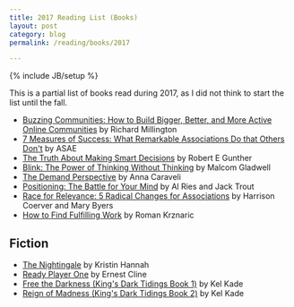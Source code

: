 ```yaml
---
title: 2017 Reading List (Books)
layout: post
category: blog
permalink: /reading/books/2017

---
```

{% include JB/setup %}

This is a partial list of books read during 2017, as I did not think to start the list until the fall.

- [Buzzing Communities: How to Build Bigger, Better, and More Active Online Communities](http://amzn.to/2Aw3bHA) by Richard Millington
- [7 Measures of Success: What Remarkable Associations Do that Others Don't](http://amzn.to/2jNWnNK) by ASAE
- [The Truth About Making Smart Decisions](http://amzn.to/2nuwGqe) by Robert E Gunther
- [Blink: The Power of Thinking Without Thinking](http://amzn.to/2jPm4gX) by Malcom Gladwell
- [The Demand Perspective](http://amzn.to/2iluFHK) by Anna Caraveli
- [Positioning: The Battle for Your Mind](http://amzn.to/2nwyi38) by Al Ries and Jack Trout
- [Race for Relevance: 5 Radical Changes for Associations](http://amzn.to/2nwyCPo) by Harrison Coerver and Mary Byers
- [How to Find Fulfilling Work](http://amzn.to/2kl1jNV) by Roman Krznaric

## Fiction

- [The Nightingale](http://amzn.to/2iiRtrq) by Kristin Hannah
- [Ready Player One](http://amzn.to/2BIvLWk) by Ernest Cline
- [Free the Darkness (King's Dark Tidings Book 1)](http://amzn.to/2ik78ae) by Kel Kade
- [Reign of Madness (King's Dark Tidings Book 2)](http://amzn.to/2BfYC7T) by Kel Kade
